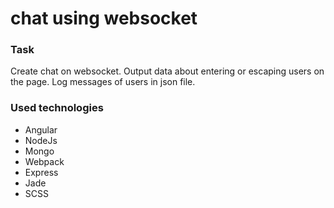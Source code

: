 # chat using websocket

<h3>Task</h3>
Create chat on websocket. Output data about entering or escaping users on the page. Log messages of users in json file. 
<br>
<h3>Used technologies</h3>
<ul>
	<li>Angular</li>
	<li>NodeJs</li>
	<li>Mongo</li>
	<li>Webpack</li>
	<li>Express</li>
	<li>Jade</li>
	<li>SCSS</li>
</ul>
